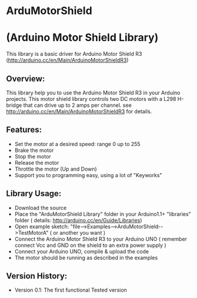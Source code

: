 # ArduMotorShield 

(Arduino Motor Shield Library)
==============================
This library is a basic driver for Arduino Motor Shield R3 (http://arduino.cc/en/Main/ArduinoMotorShieldR3)

## Overview:
This library help you to use the Arduino Motor Shield R3 in your Arduino projects.
This motor shield library controls two DC motors with a L298 H-bridge that can drive up to 2 amps per channel.
see http://arduino.cc/en/Main/ArduinoMotorShieldR3 for details.

## Features:
  * Set the motor at a desired speed: range 0 up to 255
  * Brake the motor
  * Stop the motor
  * Release the motor
  * Throttle the motor (Up and Down)
  * Support you to programming easy, using a lot of "Keyworks"

## Library Usage:
  * Download the source
  * Place the "ArduMotorShield Library" folder in your Arduino1.1+ "libraries" folder ( details: http://arduino.cc/en/Guide/Libraries)
  * Open example sketch: "file-->Examples-->ArduMotorShield-->TestMotorA" ( or another you want )
  * Connect the Arduino Motor Shield R3 to your Arduino UNO ( remember connect Vcc and GND on the shield to an extra power supply )
  * Connect your Arduino UNO, compile & upload the code
  * The motor should be running as described in the examples

## Version History:
  * Version 0.1: The first functional Tested version
